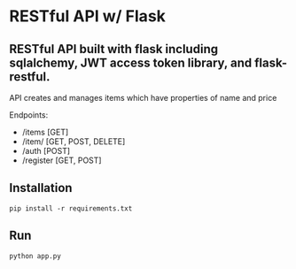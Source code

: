 # RESTful API w/ Flask

## RESTful API built with flask including sqlalchemy, JWT access token library, and flask-restful.

API creates and manages items which have properties of name and price

Endpoints:
  - /items [GET]
  - /item/<name> [GET, POST, DELETE]
  - /auth [POST]
  - /register [GET, POST]
  

## Installation
```
pip install -r requirements.txt
```

## Run
```
python app.py
```
